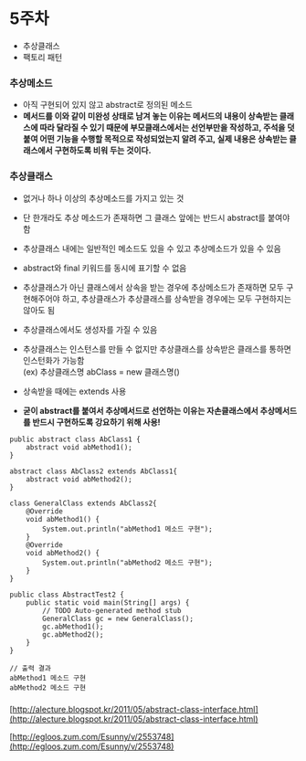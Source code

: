 # 5주차

* 추상클래스
* 팩토리 패턴

### 추상메소드

* 아직 구현되어 있지 않고 abstract로 정의된 메소드
* **메서드를 이와 같이 미완성 상태로 남겨 놓는 이유는 메서드의 내용이 상속받는 클래스에 따라 달라질 수 있기 때문에 부모클래스에서는 선언부만을 작성하고, 주석을 덧붙여 어떤 기능을 수행할 목적으로 작성되었는지 알려 주고, 실제 내용은 상속받는 클래스에서 구현하도록 비워 두는 것이다.**

### 추상클래스

* 없거나 하나 이상의 추상메소드를 가지고 있는 것
* 단 한개라도 추상 메소드가 존재하면 그 클래스 앞에는 반드시 abstract를 붙여야 함
* 추상클래스 내에는 일반적인 메소드도 있을 수 있고 추상메소드가 있을 수 있음
* abstract와 final 키워드를 동시에 표기할 수 없음
* 추상클래스가 아닌 클래스에서 상속을 받는 경우에 추상메소드가 존재하면 모두 구현해주어야 하고, 추상클래스가 추상클래스를 상속받을 경우에는 모두 구현하지는 않아도 됨
* 추상클래스에서도 생성자를 가질 수 있음
* 추상클래스는 인스턴스를 만들 수 없지만 추상클래스를 상속받은 클래스를 통하면 인스턴화가 가능함  
  \(ex\) 추상클래스명 abClass = new 클래스명\(\)

* 상속받을 때에는 extends 사용

* **굳이 abstract를 붙여서 추상메서드로 선언하는 이유는 자손클래스에서 추상메서드를 반드시 구현하도록 강요하기 위해 사용!**

```
public abstract class AbClass1 {
    abstract void abMethod1();
}

abstract class AbClass2 extends AbClass1{
    abstract void abMethod2();
}

class GeneralClass extends AbClass2{
    @Override
    void abMethod1() {
        System.out.println("abMethod1 메소드 구현");
    }
    @Override
    void abMethod2() {
        System.out.println("abMethod2 메소드 구현");
    }
}

public class AbstractTest2 {
    public static void main(String[] args) {
        // TODO Auto-generated method stub
        GeneralClass gc = new GeneralClass();
        gc.abMethod1();
        gc.abMethod2();
    }
}

// 출력 결과
abMethod1 메소드 구현
abMethod2 메소드 구현
```

### 

[http://alecture.blogspot.kr/2011/05/abstract-class-interface.html](http://alecture.blogspot.kr/2011/05/abstract-class-interface.html)

[http://egloos.zum.com/Esunny/v/2553748](http://egloos.zum.com/Esunny/v/2553748)

